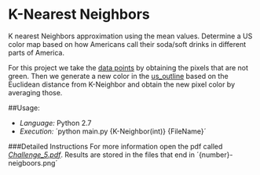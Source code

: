 # K-Nearest Neighbors

K nearest Neighbors approximation using the mean values. Determine a US color
map based on how Americans call their soda/soft drinks in different parts of
America.


For this project we take the [data points](data.png) by obtaining the pixels
that are not green. Then we generate a new color in the [us_outline](us_outline.png)
based on the Euclidean distance from K-Neighbor and obtain the new pixel
color by averaging those.  


##Usage:
- _Language:_ Python 2.7
- _Execution:_ ´python main.py {K-Neighbor(int)} {FileName}´

###Detailed Instructions
  For more information open the pdf called [_Challenge_5.pdf_](Challenge_5.pdf).
  Results are stored in the files that end in ´{number}-neigboors.png´
